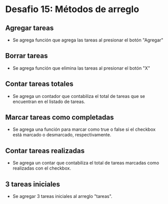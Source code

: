 # Desafio 15: Métodos de arreglo

## Agregar tareas 
- Se agrega función que agrega las tareas al presionar el botón "Agregar"

## Borrar tareas
- Se agrega función que elimina las tareas al presionar el botón "X"

## Contar tareas totales
- Se agrega un contador que contabiliza el total de tareas que se encuentran en el listado de tareas.

## Marcar tareas como completadas 
- Se agrega una función para marcar como true o false si el checkbox está marcado o desmarcado, respectivamente. 

## Contar tareas realizadas
- Se agrega un contar que contabiliza el total de tareas marcadas como realizadas con el checkbox. 

## 3 tareas iniciales 
- Se agregar 3 tareas iniciales al arreglo "tareas".